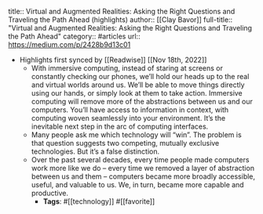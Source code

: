 title:: Virtual and Augmented Realities: Asking the Right Questions and Traveling the Path Ahead (highlights)
author:: [[Clay Bavor]]
full-title:: "Virtual and Augmented Realities: Asking the Right Questions and Traveling the Path Ahead"
category:: #articles
url:: https://medium.com/p/2428b9d13c01

- Highlights first synced by [[Readwise]] [[Nov 18th, 2022]]
	- With immersive computing, instead of staring at screens or constantly checking our phones, we’ll hold our heads up to the real and virtual worlds around us. We’ll be able to move things directly using our hands, or simply look at them to take action. Immersive computing will remove more of the abstractions between us and our computers. You’ll have access to information in context, with computing woven seamlessly into your environment. It’s the inevitable next step in the arc of computing interfaces.
	- Many people ask me which technology will “win”. The problem is that question suggests two competing, mutually exclusive technologies. But it’s a false distinction.
	- Over the past several decades, every time people made computers work more like we do – every time we removed a layer of abstraction between us and them – computers became more broadly accessible, useful, and valuable to us. We, in turn, became more capable and productive.
		- **Tags**: #[[technology]] #[[favorite]]
